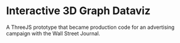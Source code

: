 # Interactive 3D Graph Dataviz

A ThreeJS prototype that became production code for an advertising campaign with the Wall Street Journal.

